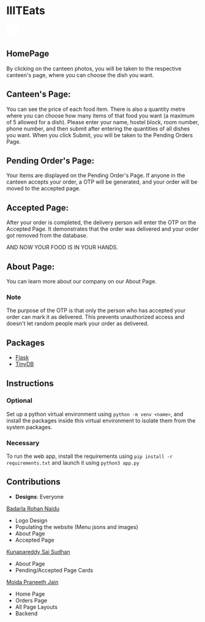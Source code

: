 # IIITEats

![logo](/static/images/logo_inverted.png)

## HomePage

By clicking on the canteen photos, you will be taken to the respective canteen's page, where you can choose the dish you want.

## Canteen's Page:

You can see the price of each food item. There is also a quantity metre where you can choose how many items of that food you want (a maximum of 5 allowed for a dish).
Please enter your name, hostel block, room number, phone number, and then submit after entering the quantities of all dishes you want. When you click Submit, you will be taken to the Pending Orders Page.

## Pending Order's Page:

Your Items are displayed on the Pending Order's Page. If anyone in the canteen accepts your order, a OTP will be generated, and your order will be moved to the accepted page.

## Accepted Page:

After your order is completed, the delivery person will enter the OTP on the Accepted Page. It demonstrates that the order was delivered and your order got removed from the database.

AND NOW YOUR FOOD IS IN YOUR HANDS.

## About Page:

You can learn more about our company on our About Page.

### Note

The purpose of the OTP is that only the person who has accepted your order can mark it as delivered. This prevents unauthorized access and doesn't let random people mark your order as delivered.

## Packages
- [Flask](https://flask.palletsprojects.com/en/2.3.x/)
- [TinyDB](https://tinydb.readthedocs.io/en/latest/)

## Instructions

### Optional
Set up a python virtual environment using `python -m venv <name>`, and install the packages inside this virtual environment to isolate them from the system packages.

### Necessary
To run the web app, install the requirements using
`pip install -r requirements.txt` and launch it using `python3 app.py`

## Contributions

- **Designs**: Everyone

[Badarla Rohan Naidu](https://github.com/badarlarohannaidu)
- Logo Design
- Populating the website (Menu jsons and images)
- About Page
- Accepted Page

[Kunapareddy Sai Sudhan](https://github.com/Sudhankd)
- About Page
- Pending/Accepted Page Cards

[Moida Praneeth Jain](https://github.com/PraneethJain)
- Home Page
- Orders Page
- All Page Layouts
- Backend

